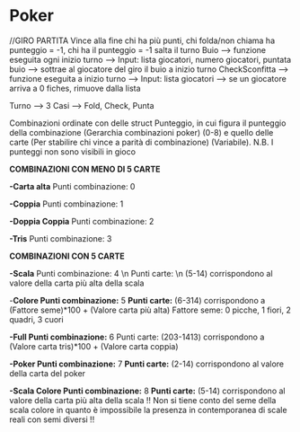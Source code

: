 # Poker

//GIRO PARTITA
Vince alla fine chi ha più punti, chi folda/non chiama ha punteggio = -1, chi ha il punteggio = -1 salta il turno
Buio --> funzione eseguita ogni inizio turno --> Input: lista giocatori, numero giocatori, puntata buio --> sottrae al giocatore del giro il buio a inizio turno
CheckSconfitta --> funzione eseguita a inizio turno --> Input: lista giocatori --> se un giocatore arriva a 0 fiches, rimuove dalla lista

Turno --> 3 Casi --> Fold, Check, Punta



Combinazioni ordinate con delle struct Punteggio, in cui figura il punteggio della combinazione (Gerarchia combinazioni poker) (0-8)
e quello delle carte (Per stabilire chi vince a parità di combinazione) (Variabile).
N.B. I punteggi non sono visibili in gioco


**COMBINAZIONI CON MENO DI 5 CARTE**

**-Carta alta**
Punti combinazione: 0

**-Coppia**
Punti combinazione: 1

**-Doppia Coppia**
Punti combinazione: 2

**-Tris**
Punti combinazione: 3

**COMBINAZIONI CON 5 CARTE**

**-Scala**
Punti combinazione: 4 \n
Punti carte: \n
(5-14) corrispondono al valore della carta più alta della scala

-**Colore
Punti combinazione:** 5
**Punti carte:**
(6-314) corrispondono a (Fattore seme)*100 + (Valore carta più alta)
Fattore seme: 0 picche, 1 fiori, 2 quadri, 3 cuori

**-Full
Punti combinazione:** 6
Punti carte:
(203-1413) corrispondono a (Valore carta tris)*100 + (Valore carta coppia)

**-Poker
Punti combinazione:** 7
**Punti carte:**
(2-14) corrispondono al valore della carta del poker

**-Scala Colore
Punti combinazione:** 8
**Punti carte:**
(5-14) corrispondono al valore della carta più alta della scala
!! Non si tiene conto del seme della scala colore in quanto è impossibile la presenza in contemporanea di scale reali con semi diversi !!
